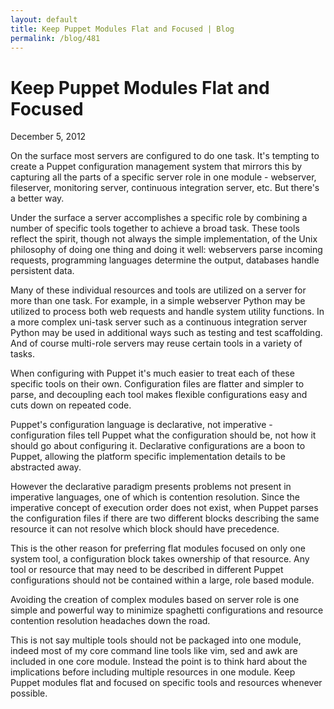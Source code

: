 ```yaml
---
layout: default
title: Keep Puppet Modules Flat and Focused | Blog
permalink: /blog/481
---
```


Keep Puppet Modules Flat and Focused
====================================

December 5, 2012

On the surface most servers are configured to do one task. It's tempting to create a Puppet configuration management system that mirrors this by capturing all the parts of a specific server role in one module - webserver, fileserver, monitoring server, continuous integration server, etc. But there's a better way.

Under the surface a server accomplishes a specific role by combining a number of specific tools together to achieve a broad task. These tools reflect the spirit, though not always the simple implementation, of the Unix philosophy of doing one thing and doing it well: webservers parse incoming requests, programming languages determine the output, databases handle persistent data.

Many of these individual resources and tools are utilized on a server for more than one task. For example, in a simple webserver Python may be utilized to process both web requests and handle system utility functions. In a more complex uni-task server such as a continuous integration server Python may be used in additional ways such as testing and test scaffolding. And of course multi-role servers may reuse certain tools in a variety of tasks.

When configuring with Puppet it's much easier to treat each of these specific tools on their own. Configuration files are flatter and simpler to parse, and decoupling each tool makes flexible configurations easy and cuts down on repeated code.

Puppet's configuration language is declarative, not imperative - configuration files tell Puppet what the configuration should be, not how it should go about configuring it. Declarative configurations are a boon to Puppet, allowing the platform specific implementation details to be abstracted away.

However the declarative paradigm presents problems not present in imperative languages, one of which is contention resolution. Since the imperative concept of execution order does not exist, when Puppet parses the configuration files if there are two different blocks describing the same resource it can not resolve which block should have precedence.

This is the other reason for preferring flat modules focused on only one system tool, a configuration block takes ownership of that resource. Any tool or resource that may need to be described in different Puppet configurations should not be contained within a large, role based module.

Avoiding the creation of complex modules based on server role is one simple and powerful way to minimize spaghetti configurations and resource contention resolution headaches down the road.

This is not say multiple tools should not be packaged into one module, indeed most of my core command line tools like vim, sed and awk are included in one core module. Instead the point is to think hard about the implications before including multiple resources in one module. Keep Puppet modules flat and focused on specific tools and resources whenever possible.

